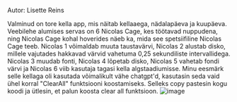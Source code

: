 Autor: Lisette Reins

Valminud on tore kella app, mis näitab kellaaega, nädalapäeva ja kuupäeva. 
Veebilehe alumises servas on 6 Nicolas Cage, kes töötavad nuppudena, ning Nicolas Cage kohal
hoverides näeb ka, mida see spetsiifiline Nicolas Cage teeb.
Nicolas 1 võimaldab muuta taustavärvi, Nicolas 2 alustab disko, millele vajutades hakkavad 
värvid vahetuma 0,25 sekundiliste intervallidega. Nicolas 3 muudab fonti, Nicolas 4 lõpetab disko, Nicolas 5 vahetab fondi värvi ja Nicolas 6 viib kasutaja tagasi kella algstaadiumisse.
Minu eesmärk selle kellaga oli kasutada võimalikult vähe chatgpt'd, kasutasin seda vaid ühel korral "ClearAll" funktsiooni koostamiseks. Selleks copy pastesin kogu koodi ja ütlesin, et palun koosta clear all funktsioon.
![image](https://github.com/user-attachments/assets/311e5a6e-7642-43c0-bca3-a0a03225d266)
